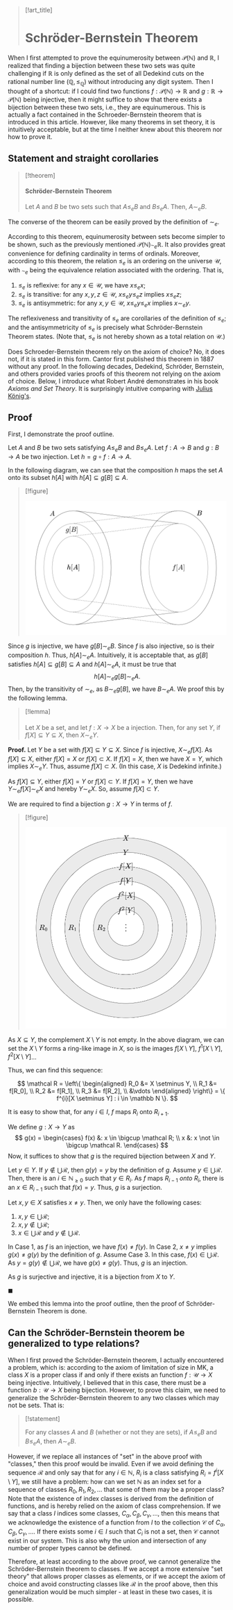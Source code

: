 

> [!art_title]
> 
> # Schröder-Bernstein Theorem

When I first attempted to prove the equinumerosity between $\mathcal P(\mathbb N)$ and $\mathbb R$, I realized that finding a bijection between these two sets was quite challenging if $\mathbb R$ is only defined as the set of all Dedekind cuts on the rational number line $(\mathbb Q, \le_{\mathbb Q})$ without introducing any digit system. Then I thought of a shortcut: if I could find two functions $f: \mathcal P(\mathbb N) \to \mathbb R$ and $g: \mathbb R \to \mathcal P(\mathbb N)$ being injective, then it might suffice to show that there exists a bijection between these two sets, i.e., they are equinumerous. This is actually a fact contained in the Schroeder-Bernstein theorem that is introduced in this article. However, like many theorems in set theory, it is intuitively acceptable, but at the time I neither knew about this theorem nor how to prove it.

## Statement and straight corollaries

> [!theorem]
> 
> #### Schröder-Bernstein Theorem
> 
> Let $A$ and $B$ be two sets such that $A \le_e B$ and $B \le_e A$. Then, $A \sim_e B$.

The converse of the theorem can be easily proved by the definition of $\sim_e$.

According to this theorem, equinumerosity between sets become simpler to be shown, such as the previously mentioned $\mathcal P(\mathbb N) \sim_e \mathbb R$. It also provides great convenience for defining cardinality in terms of ordinals. Moreover, according to this theorem, the relation $\le_e$ is an ordering on the universe $\mathscr U$, with $\sim_e$ being the equivalence relation associated with the ordering. That is,

1. $\le_e$ is reflexive: for any $x \in \mathscr U$, we have $x \le_e x$;
2. $\le_e$ is transitive: for any $x,y,z \in \mathscr U$, $x \le_e y \le_e z$ implies $x \le_e z$;
3. $\le_e$ is antisymmetric: for any $x,y \in \mathscr U$, $x \le_e y \le_e x$ implies $x \sim_e y$.

The reflexiveness and transitivity of $\le_e$ are corollaries of the definition of $\le_e$; and the antisymmetricity of $\le_e$ is precisely what Schröder-Bernstein Theorem states. (Note that, $\le_e$ is not hereby shown as a total relation on $\mathscr U$.)

Does Schroeder-Bernstein theorem rely on the axiom of choice? No, it does not, if it is stated in this form. Cantor first published this theorem in 1887 without any proof. In the following decades, Dedekind, Schröder, Bernstein, and others provided varies proofs of this theorem not relying on the axiom of choice. Below, I introduce what Robert André demonstrates in his book *Axioms and Set Theory*. It is surprisingly intuitive comparing with [Julius König's](https://en.wikipedia.org/wiki/Schr%C3%B6der%E2%80%93Bernstein_theorem#Proof).

## Proof

First, I demonstrate the proof outline.

Let $A$ and $B$ be two sets satisfying $A \le_e B$ and $B \le_e A$. Let $f: A \to B$ and $g: B \to A$ be two injection. Let $h = g \circ f: A \to A$.

In the following diagram, we can see that the composition $h$ maps the set $A$ onto its subset $h[A]$ with $h[A] \subseteq g[B] \subseteq A$.

> [!figure]
> 
> ![../_media/Cantor-Schröder–Bernstein theorem/proof-strategy.svg](../_media/Cantor-Schr%C3%B6der%E2%80%93Bernstein%20theorem/proof-strategy.svg)

Since $g$ is injective, we have $g[B] \sim_e B$. Since $f$ is also injective, so is their composition $h$. Thus, $h[A] \sim_e A$. Intuitively, it is acceptable that, as $g[B]$ satisfies $h[A] \subseteq g[B] \subseteq A$ and $h[A] \sim_e A$, it must be true that
$$
h[A] \sim_e g[B] \sim_e A.
$$
Then, by the transitivity of $\sim_e$, as $B \sim_e g[B]$, we have $B \sim_e A$. We proof this by the following lemma.

> [!lemma]
> 
> #### 
> 
> Let $X$ be a set, and let $f: X \to X$ be a injection. Then, for any set $Y$, if $f[X] \subseteq Y \subseteq X$, then $X \sim_e Y$.

**Proof.** Let $Y$ be a set with $f[X] \subseteq Y \subseteq X$. Since $f$ is injective, $X \sim_e f[X]$. As $f[X] \subseteq X$, either $f[X] = X$ or $f[X] \subset X$. If $f[X] = X$, then we have $X = Y$, which implies $X \sim_e Y$. Thus, assume $f[X] \subset X$. (In this case, $X$ is Dedekind infinite.)

As $f[X] \subseteq Y$, either $f[X] = Y$ or $f[X] \subset Y$. If $f[X] = Y$, then we have $Y \sim_e f[X] \sim_e X$ and hereby $Y \sim_e X$. So, assume $f[X] \subset Y$.

We are required to find a bijection $g: X \to Y$ in terms of $f$.

> [!figure]
> 
> ![../_media/Cantor-Schröder–Bernstein theorem/ring-in-proof.svg](../_media/Cantor-Schr%C3%B6der%E2%80%93Bernstein%20theorem/ring-in-proof.svg)

As $X \subseteq Y$, the complement $X \setminus Y$ is not empty. In the above diagram, we can set the $X \setminus Y$ forms a ring-like image in $X$, so is the images $f[X \setminus Y]$, $f^{1}[X \setminus Y]$, $f^{2}[X \setminus Y]$... 

Thus, we can find this sequence:

$$
\mathcal R = \left\{
\begin{aligned}
R_0 &= X \setminus Y, \\
R_1 &= f[R_0], \\
R_2 &= f[R_1], \\
R_3 &= f[R_2], \\
&\vdots
\end{aligned}
\right\} = \{ f^{i}[X \setminus Y] : i \in \mathbb N \}.
$$

It is easy to show that, for any $i \in I$, $f$ maps $R_{i}$ onto $R_{i + 1}$.

We define $g: X \to Y$ as
$$
g(x) =
\begin{cases}
f(x) &: x \in \bigcup \mathcal R; \\
x &: x \not \in \bigcup \mathcal R.
\end{cases}
$$
Now, it suffices to show that $g$ is the required bijection between $X$ and $Y$.

Let $y \in Y$. If $y \notin \bigcup \mathcal R$, then $g(y) = y$ by the definition of $g$. Assume $y \in \bigcup \mathcal R$. Then, there is an $i \in \mathbb N_{\ge 0}$ such that $y \in R_i$. As $f$ maps $R_{i - 1}$ *onto* $R_{i}$, there is an $x \in R_{i - 1}$ such that $f(x) = y$. Thus, $g$ is a surjection.

Let $x,y \in X$ satisfies $x \ne y$. Then, we only have the following cases:

1. $x,y \in \bigcup \mathcal R$;
2. $x,y \notin \bigcup \mathcal R$;
3. $x \in \bigcup \mathcal R$ and $y \notin \bigcup \mathcal R$.

In Case 1, as $f$ is an injection, we have $f(x) \ne f(y)$. In Case 2, $x \ne y$ implies $g(x) \ne g(y)$ by the definition of $g$. Assume Case 3. In this case, $f(x) \in \bigcup \mathcal R$. As $y = g(y) \notin \bigcup \mathcal R$, we have $g(x) \ne g(y)$. Thus, $g$ is an injection.

As $g$ is surjective and injective, it is a bijection from $X$ to $Y$.

$\blacksquare$

We embed this lemma into the proof outline, then the proof of Schröder-Bernstein Theorem is done.

## Can the Schröder-Bernstein theorem be generalized to type relations?

When I first proved the Schröder-Bernstein theorem, I actually encountered a problem, which is: according to the axiom of limitation of size in MK, a class $X$ is a proper class if and only if there exists an function $f:\mathscr U \to X$ being injective. Intuitively, I believed that in this case, there must be a function $b:\mathscr U \to X$ being bijection. However, to prove this claim, we need to generalize the Schröder-Bernstein theorem to any two classes which may not be sets. That is:

> [!statement]
> 
> For any classes $A$ and $B$ (whether or not they are sets), if $A \le_e B$ and $B \le_e A$, then $A \sim_e B$.

However, if we replace all instances of "set" in the above proof with "classes," then this proof would be invalid. Even if we avoid defining the sequence $\mathcal R$ and only say that for any $i \in \mathbb N$, $R_i$ is a class satisfying $R_i = f^i[X \setminus Y]$, we still have a problem: how can we set $\mathbb N$ as an index set for a sequence of classes $R_0, R_1, R_2, \ldots$ that some of them may be a proper class? Note that the existence of index classes is derived from the definition of functions, and is hereby relied on the axiom of class comprehension. If we say that a class $I$ indices some classes, $C_\alpha, C_\beta, C_\gamma,\ldots$, then this means that we acknowledge the existence of a function from $I$ to the collection $\mathcal C$ of $C_\alpha, C_\beta, C_\gamma,\ldots$. If there exists some $i \in I$ such that $C_i$ is not a set, then $\mathcal C$ cannot exist in our system. This is also why the union and intersection of any number of proper types cannot be defined.

Therefore, at least according to the above proof, we cannot generalize the Schröder-Bernstein theorem to classes. If we accept a more extensive "set theory" that allows proper classes as elements, or if we accept the axiom of choice and avoid constructing classes like $\mathcal R$ in the proof above, then this generalization would be much simpler - at least in these two cases, it is possible.